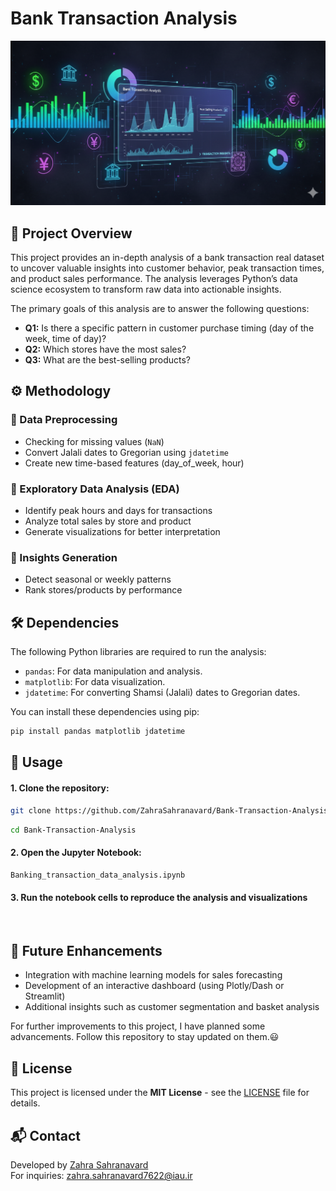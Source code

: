 # Bank Transaction Analysis

![Bank Transaction Analysis](https://github.com/ZahraSahranavard/Bank-Transaction-Analysis/blob/main/Image/Banking_transaction_data_analysis.png)


## 📌 Project Overview

This project provides an in-depth analysis of a bank transaction real dataset to uncover valuable insights into customer behavior, peak transaction times, and product sales performance. The analysis leverages Python’s data science ecosystem to transform raw data into actionable insights.

The primary goals of this analysis are to answer the following questions:

*   **Q1:** Is there a specific pattern in customer purchase timing (day of the week, time of day)?
*   **Q2:** Which stores have the most sales?
*   **Q3:** What are the best-selling products?
  
## ⚙️ Methodology

### 🔹 Data Preprocessing
- Checking for missing values (`NaN`)  
- Convert Jalali dates to Gregorian using `jdatetime`  
- Create new time-based features (day_of_week, hour)  

### 🔹 Exploratory Data Analysis (EDA)
- Identify peak hours and days for transactions  
- Analyze total sales by store and product  
- Generate visualizations for better interpretation  

### 🔹 Insights Generation
- Detect seasonal or weekly patterns  
- Rank stores/products by performance
  
## 🛠️ Dependencies

The following Python libraries are required to run the analysis:

*   `pandas`: For data manipulation and analysis.
*   `matplotlib`: For data visualization.
*   `jdatetime`: For converting Shamsi (Jalali) dates to Gregorian dates.

You can install these dependencies using pip:

```bash
pip install pandas matplotlib jdatetime 
```

## 🚀 Usage

#### 1. Clone the repository:
```bash
git clone https://github.com/ZahraSahranavard/Bank-Transaction-Analysis
```
```bash
cd Bank-Transaction-Analysis
```
#### 2. Open the Jupyter Notebook:
```bash
Banking_transaction_data_analysis.ipynb
```
#### 3. Run the notebook cells to reproduce the analysis and visualizations
<br>

## 🔮 Future Enhancements

- Integration with machine learning models for sales forecasting
- Development of an interactive dashboard (using Plotly/Dash or Streamlit)
- Additional insights such as customer segmentation and basket analysis

For further improvements to this project, I have planned some advancements. Follow this repository to stay updated on them.😃

## 📜 License
This project is licensed under the **MIT License** - see the [LICENSE](LICENSE) file for details.

## 📬 Contact
Developed by [Zahra Sahranavard](https://www.linkedin.com/in/zahra-sahranavard)  
For inquiries: zahra.sahranavard7622@iau.ir


